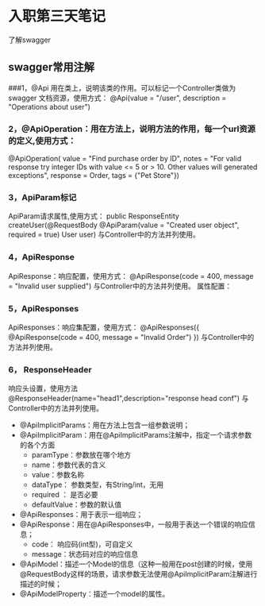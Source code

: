 # 入职第三天笔记
了解swagger

## swagger常用注解

###1，@Api 
用在类上，说明该类的作用。可以标记一个Controller类做为swagger 文档资源，使用方式：
	@Api(value = "/user", description = "Operations about user")


### 2，@ApiOperation：用在方法上，说明方法的作用，每一个url资源的定义,使用方式：
@ApiOperation(
          value = "Find purchase order by ID",
          notes = "For valid response try integer IDs with value <= 5 or > 10. Other values will generated exceptions",
          response = Order,
          tags = {"Pet Store"})


### 3，ApiParam标记
ApiParam请求属性,使用方式：
public ResponseEntity<User> createUser(@RequestBody @ApiParam(value = "Created user object", required = true)  User user)
与Controller中的方法并列使用。


### 4，ApiResponse
ApiResponse：响应配置，使用方式：
@ApiResponse(code = 400, message = "Invalid user supplied")
与Controller中的方法并列使用。 属性配置：

### 5，ApiResponses
ApiResponses：响应集配置，使用方式：
 @ApiResponses({ @ApiResponse(code = 400, message = "Invalid Order") })
与Controller中的方法并列使用。


### 6， ResponseHeader
响应头设置，使用方法
@ResponseHeader(name="head1",description="response head conf")
与Controller中的方法并列使用。
* @ApiImplicitParams：用在方法上包含一组参数说明；
* @ApiImplicitParam：用在@ApiImplicitParams注解中，指定一个请求参数的各个方面
    * paramType：参数放在哪个地方
    * name：参数代表的含义
    * value：参数名称
    * dataType： 参数类型，有String/int，无用
    * required ： 是否必要
    * defaultValue：参数的默认值
* @ApiResponses：用于表示一组响应；
* @ApiResponse：用在@ApiResponses中，一般用于表达一个错误的响应信息；
    * code： 响应码(int型)，可自定义
    * message：状态码对应的响应信息
* @ApiModel：描述一个Model的信息（这种一般用在post创建的时候，使用@RequestBody这样的场景，请求参数无法使用@ApiImplicitParam注解进行描述的时候；
* @ApiModelProperty：描述一个model的属性。









